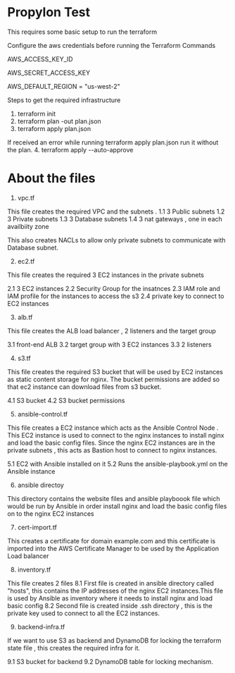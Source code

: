 # Propylon Test

This requires some basic setup to run the terraform 

Configure the aws credentials before running the Terraform Commands

AWS_ACCESS_KEY_ID  

AWS_SECRET_ACCESS_KEY  

AWS_DEFAULT_REGION = "us-west-2"  


Steps to get the required infrastructure 

1. terraform init
2. terraform plan -out plan.json
3. terraform apply plan.json

If received an error while running terraform apply plan.json run it without the plan.
4. terraform apply --auto-approve

# About the files
1. vpc.tf

This file creates the required VPC and the subnets .
1.1  3 Public subnets 
1.2  3 Private subnets 
1.3  3 Database subnets
1.4  3 nat gateways , one in each availbiity zone

This also creates NACLs to allow only private subnets to communicate with Database subnet.

2. ec2.tf

This file creates the required 3 EC2 instances in the private subnets

  2.1 3 EC2 instances 
  2.2 Security Group for the insatnces 
  2.3 IAM role and IAM profile for the instances to access the s3 
  2.4 private key to connect to EC2 instances

3. alb.tf

This file creates the ALB load balancer , 2 listeners and the target group 

  3.1 front-end ALB
  3.2 target group with 3 EC2 instances 
  3.3 2 listeners 

4. s3.tf

This file creates the required S3 bucket that will be used by EC2 instances as static content storage for nginx. The bucket permissions are added so that ec2 instance can download files from s3 bucket.

  4.1 S3 bucket 
  4.2 S3 bucket permissions

5. ansible-control.tf

This file creates a EC2 instance which acts as the Ansible Control Node . This EC2 instance is used to connect to the nginx instances to install nginx and load the basic config files. Since the nginx EC2 instances are in the private subnets , this acts as Bastion host to connect to nginx instances.
 
   5.1 EC2 with Ansible installed on it
   5.2 Runs the ansible-playbook.yml on the Ansible instance

6. ansible directoy 

This directory contains the website files and ansible playboook file which would be run by Ansible in order install nginx and load the basic config files on to the nginx EC2 instances

7. cert-import.tf 

This creates a certificate for domain example.com and this certificate is imported into the AWS Certificate Manager to be used by the Application Load balancer 

8. inventory.tf 

This file creates 2 files 
  8.1  First file is created in ansible directory called "hosts", this contains the IP addresses of the nginx EC2 
   instances.This file is used by Ansible as inventory where it needs to install nginx and load basic config
  8.2  Second file is created inside .ssh directory , this is the private key used to connect to all the EC2 instances.  

9. backend-infra.tf

If we want to use S3 as backend and DynamoDB for locking the terraform state file , this creates the required infra for it.

  9.1 S3 bucket for backend
  9.2 DynamoDB table for locking mechanism.
